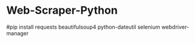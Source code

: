 # Web-Scraper-Python
#pip install requests beautifulsoup4 python-dateutil selenium webdriver-manager
